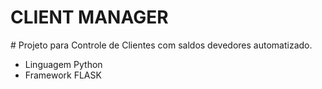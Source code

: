 <h1>CLIENT MANAGER</h1>
#
Projeto para Controle de Clientes com saldos devedores automatizado.

- Linguagem Python
- Framework FLASK
#
